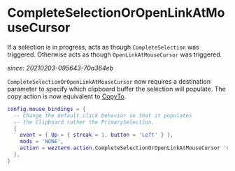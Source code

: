 # CompleteSelectionOrOpenLinkAtMouseCursor

If a selection is in progress, acts as though `CompleteSelection` was
triggered.  Otherwise acts as though `OpenLinkAtMouseCursor` was
triggered.


*since: 20210203-095643-70a364eb*

`CompleteSelectionOrOpenLinkAtMouseCursor` now requires a destination parameter to specify
which clipboard buffer the selection will populate. The copy action
is now equivalent to [CopyTo](CopyTo.md).

```lua
config.mouse_bindings = {
  -- Change the default click behavior so that it populates
  -- the Clipboard rather the PrimarySelection.
  {
    event = { Up = { streak = 1, button = 'Left' } },
    mods = 'NONE',
    action = wezterm.action.CompleteSelectionOrOpenLinkAtMouseCursor 'Clipboard',
  },
}
```
